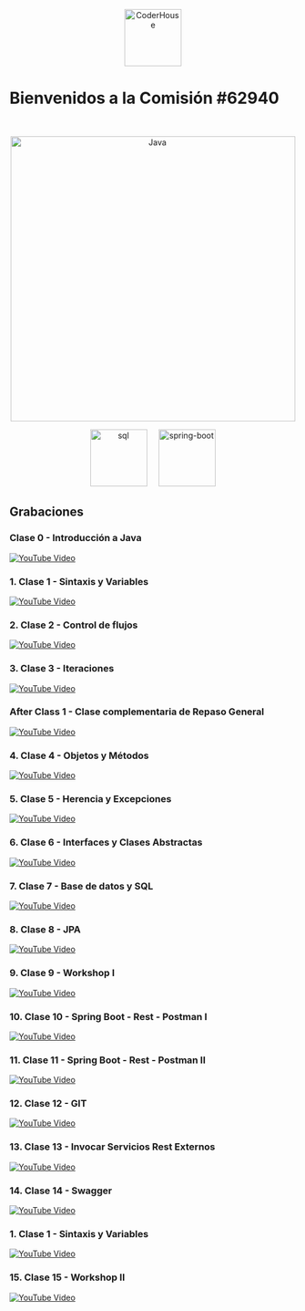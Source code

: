 <p align="center"> 
    <img src="https://jobs.coderhouse.com/assets/logos_coderhouse.png" alt="CoderHouse"  height="100"/>
</p>

# Bienvenidos a la Comisión #62940

<br><p align="center">
<img src="https://1000logos.net/wp-content/uploads/2020/09/Java-Logo.png" alt="Java" width=500></p>

<p align="center"> 
 <a href="https://www.w3.org/html/" target="_blank"> 
     <img src="https://cdn.icon-icons.com/icons2/2699/PNG/512/mysql_official_logo_icon_169938.png" alt="sql" height="100"/></a> 
    &nbsp &nbsp
 <a href="https://www.w3schools.com/css/" target="_blank"> 
 <img src="https://miro.medium.com/v2/resize:fit:1100/0*5FEJ7emIEAxZRCQF" alt="spring-boot"  height="100"/></a> 
</p>

## Grabaciones
### Clase 0 - Introducción a Java
[![YouTube Video](https://img.youtube.com/vi/BPJvAjcbxAY/1.jpg)](https://www.youtube.com/watch?v=BPJvAjcbxAY)
### 1. Clase 1 - Sintaxis y Variables
[![YouTube Video](https://img.youtube.com/vi/uomB68DnE0I/1.jpg)](https://www.youtube.com/watch?v=uomB68DnE0I)
### 2. Clase 2 - Control de flujos
[![YouTube Video](https://img.youtube.com/vi/q2OEYwsYVMU/1.jpg)](https://www.youtube.com/watch?v=q2OEYwsYVMU)
### 3. Clase 3 - Iteraciones
[![YouTube Video](https://img.youtube.com/vi/65csn5VjZGY/1.jpg)](https://www.youtube.com/watch?v=65csn5VjZGY)
### After Class 1 - Clase complementaria de Repaso General
[![YouTube Video](https://img.youtube.com/vi/Lmmy7UhRxic/1.jpg)](https://www.youtube.com/watch?v=Lmmy7UhRxic)
### 4. Clase 4 - Objetos y Métodos
[![YouTube Video](https://img.youtube.com/vi/rJE8xMy8OZg/1.jpg)](https://www.youtube.com/watch?v=rJE8xMy8OZg)
### 5. Clase 5 - Herencia y Excepciones
[![YouTube Video](https://img.youtube.com/vi/hxG7U8fGLrw/1.jpg)](https://www.youtube.com/watch?v=hxG7U8fGLrw)
### 6. Clase 6 - Interfaces y Clases Abstractas
[![YouTube Video](https://img.youtube.com/vi/0TktX4WD2dA/1.jpg)](https://www.youtube.com/watch?v=0TktX4WD2dA)
### 7. Clase 7 - Base de datos y SQL
[![YouTube Video](https://img.youtube.com/vi/6eYqYZR_Jpc/1.jpg)](https://www.youtube.com/watch?v=6eYqYZR_Jpc)
### 8. Clase 8 - JPA
[![YouTube Video](https://img.youtube.com/vi/TstXXw25BEc/1.jpg)](https://www.youtube.com/watch?v=TstXXw25BEc)
### 9. Clase 9 - Workshop I
[![YouTube Video](https://img.youtube.com/vi/iLl7piUbriM/1.jpg)](https://www.youtube.com/watch?v=iLl7piUbriM)
### 10. Clase 10 - Spring Boot - Rest - Postman I
[![YouTube Video](https://img.youtube.com/vi/Qy94rHhlVKM/1.jpg)](https://www.youtube.com/watch?v=Qy94rHhlVKM)
### 11. Clase 11 - Spring Boot - Rest - Postman II
[![YouTube Video](https://img.youtube.com/vi/Z3uv2oOoPSU/1.jpg)](https://www.youtube.com/watch?v=Z3uv2oOoPSU)
### 12. Clase 12 - GIT
[![YouTube Video](https://img.youtube.com/vi/M3A3tQe3wwQ/1.jpg)](https://www.youtube.com/watch?v=M3A3tQe3wwQ)
### 13. Clase 13 - Invocar Servicios Rest Externos
[![YouTube Video](https://img.youtube.com/vi/0_iIULDKH28/1.jpg)](https://www.youtube.com/watch?v=0_iIULDKH28)
### 14. Clase 14 - Swagger
[![YouTube Video](https://img.youtube.com/vi/datAQTjZuqE/1.jpg)](https://www.youtube.com/watch?v=datAQTjZuqE)
### 1. Clase 1 - Sintaxis y Variables
[![YouTube Video](https://img.youtube.com/vi/uomB68DnE0I/1.jpg)](https://www.youtube.com/watch?v=uomB68DnE0I)
### 15. Clase 15 - Workshop II
[![YouTube Video](https://img.youtube.com/vi/lZf6T0nv-KM/1.jpg)](https://www.youtube.com/watch?v=lZf6T0nv-KM)
